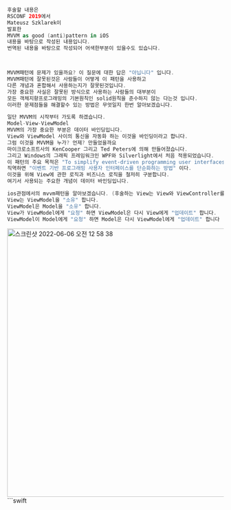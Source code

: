 ```swift
후술할 내용은 
RSCONF 2019에서
Mateusz Szklarek이
발표한
MVVM as good (anti)pattern in iOS
내용을 바탕으로 작성된 내용입니다.
번역된 내용을 바탕으로 작성되어 어색한부분이 있을수도 있습니다.



MVVM패턴에 문제가 있을까요? 이 질문에 대한 답은 "아닙니다" 입니다.
MVVM패턴에 잘못된것은 사람들이 어떻게 이 패턴을 사용하고
다른 개념과 혼합해서 사용하는지가 잘못된것입니다.
가장 중요한 사실은 잘못된 방식으로 사용하는 사람들의 대부분이
모든 객체지향프로그래밍의 기본원칙인 solid원칙을 준수하지 않는 다는것 입니다.
이러한 문제점들을 해결할수 있는 방법은 무엇일지 한번 알아보겠습니다.

일단 MVVM의 시작부터 가도록 하겠습니다.
Model-View-ViewModel 
MVVM의 가장 중요한 부분은 데이터 바인딩입니다. 
View와 ViewModel 사이의 통신을 자동화 하는 이것을 바인딩이라고 합니다.
그럼 이것을 MVVM을 누가? 언제? 만들었을까요
마이크로소프트사의 KenCooper 그리고 Ted Peters에 의해 만들어졌습니다.
그리고 Windows의 그래픽 프레임워크인 WPF와 Silverlight에서 처음 적용되었습니다.
이 패턴의 주요 목적은 "To simplify event-driven programming user interfaces"인데,
직역하면 "이벤트 기반 프로그래밍 사용자 인터페이스를 단순화하는 방법" 이다.
이것을 위해 View에 관한 로직과 비즈니스 로직을 철저히 구분합니다. 
여기서 사용되는 주요한 개념이 데이터 바인딩입니다.

ios관점에서의 mvvm패턴을 알아보겠습니다. (후술하는 View는 View와 ViewController를 말합니다)
View는 ViewModel을 "소유" 합니다.
ViewModel은 Model을 "소유" 합니다.
View가 ViewModel에게 "요청" 하면 ViewModel은 다시 View에게 "업데이트" 합니다.
ViewModel이 Model에게 "요청" 하면 Model은 다시 ViewModel에게 "업데이트" 합니다
```
<img width="624" alt="스크린샷 2022-06-06 오전 12 58 38" src="https://user-images.githubusercontent.com/93653997/172059329-613230e4-b670-4361-aef5-0c68cf879259.png">
```swift

```